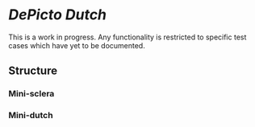 # *DePicto Dutch*

This is a work in progress. Any functionality is restricted to specific test cases which have yet to be documented. 

## Structure


### Mini-sclera



### Mini-dutch
